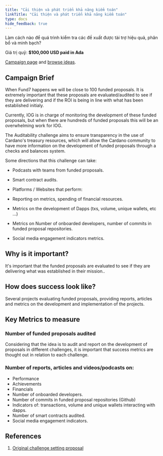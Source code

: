 ```yaml
---
title: "Cải thiện và phát triển khả năng kiểm toán"
linkTitle: "Cải thiện và phát triển khả năng kiểm toán"
type: docs
hide_feedback: true
---
```

Làm cách nào để quá trình kiểm tra các đề xuất được tài trợ hiệu quả, phân bổ và minh bạch?

Giá trị quỹ: **$100,000 USD paid in Ada**

[Campaign page](https://cardano.ideascale.com/a/campaign-home/26119) and [browse ideas](https://cardano.ideascale.com/a/ideas/top/campaign-filter/byids/campaigns/26119/stage/unspecified).

## Campaign Brief

When Fund7 happens we will be close to 100 funded proposals. It is extremely important that these proposals are evaluated/audited to see if they are delivering and if the ROI is being in line with what has been established initialy.

Currently, IOG is in charge of monitoring the development of these funded proposals, but when there are hundreds of funded proposals this will be an overwhelming work for IOG.

The Auditability challenge aims to ensure transparency in the use of Cardano's treasury resources, which will allow the Cardano community to have more information on the development of funded proposals through a checks and balances system.

Some directions that this challenge can take:

- Podcasts with teams from funded proposals.

- Smart contract audits.

- Platforms / Websites that perform:

- Reporting on metrics, spending of financial resources.

- Metrics on the development of Dapps (txs, volume, unique wallets, etc …)

- Metrics on Number of onboarded developers, number of commits in funded proposal repositories.

- Social media engagement indicators metrics.

## Why is it important?

It's important that the funded proposals are evaluated to see if they are delivering what was established in their mission..

## How does success look like?

Several projects evaluating funded proposals, providing reports, articles and metrics on the development and implementation of the projects.

## Key Metrics to measure

### Number of funded proposals audited

Considering that the idea is to audit and report on the development of proposals in different challenges, it is important that success metrics are thought out in relation to each challenge.

### Number of reports, articles and videos/podcasts on:

- Performance
- Achievements
- Financials
- Number of onboarded developers.
- Number of commits in funded proposal repositories (Github)
- Indicators of: transactions, volume and unique wallets interacting with dapps.
- Number of smart contracts audited.
- Social media engagement indicators.

## References

1. [Original challenge setting proposal](https://cardano.ideascale.com/a/ideas/top/campaign-filter/byids/campaigns/25946/stage/unspecified)
